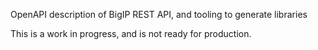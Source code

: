 OpenAPI description of BigIP REST API, and tooling to generate libraries

This is a work in progress, and is not ready for production.


